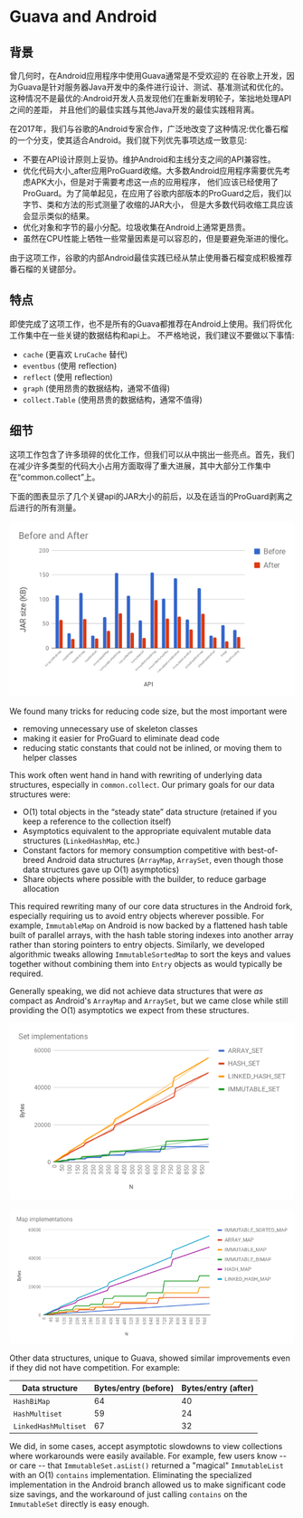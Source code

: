# Guava and Android


## 背景
曾几何时，在Android应用程序中使用Guava通常是不受欢迎的
在谷歌上开发，因为Guava是针对服务器Java开发中的条件进行设计、测试、基准测试和优化的。
这种情况不是最优的:Android开发人员发现他们在重新发明轮子，笨拙地处理API之间的差距，
并且他们的最佳实践与其他Java开发的最佳实践相背离。

在2017年，我们与谷歌的Android专家合作，广泛地改变了这种情况:优化番石榴的一个分支，使其适合Android。我们就下列优先事项达成一致意见:

*   不要在API设计原则上妥协。维护Android和主线分支之间的API兼容性。
*   优化代码大小_after应用ProGuard收缩。大多数Android应用程序需要优先考虑APK大小，但是对于需要考虑这一点的应用程序，
    他们应该已经使用了ProGuard。为了简单起见，在应用了谷歌内部版本的ProGuard之后，我们以字节、类和方法的形式测量了收缩的JAR大小，
    但是大多数代码收缩工具应该会显示类似的结果。
*   优化对象和字节的最小分配。垃圾收集在Android上通常更昂贵。
*   虽然在CPU性能上牺牲一些常量因素是可以容忍的，但是要避免渐进的慢化。

由于这项工作，谷歌的内部Android最佳实践已经从禁止使用番石榴变成积极推荐番石榴的关键部分。

## 特点

即使完成了这项工作，也不是所有的Guava都推荐在Android上使用。我们将优化工作集中在一些关键的数据结构和api上。
不严格地说，我们建议不要做以下事情:

*   `cache` (更喜欢 `LruCache` 替代)
*   `eventbus` (使用 reflection)
*   `reflect` (使用 reflection)
*   `graph` (使用昂贵的数据结构，通常不值得)
*   `collect.Table` (使用昂贵的数据结构，通常不值得)

## 细节

这项工作包含了许多琐碎的优化工作，但我们可以从中挑出一些亮点。首先，我们在减少许多类型的代码大小占用方面取得了重大进展，其中大部分工作集中在“common.collect”上。

下面的图表显示了几个关键api的JAR大小的前后，以及在适当的ProGuard剥离之后进行的所有测量。

![JAR sizes](jarsizes.png)

We found many tricks for reducing code size, but the most important were

*   removing unnecessary use of skeleton classes
*   making it easier for ProGuard to eliminate dead code
*   reducing static constants that could not be inlined, or moving them to
    helper classes

This work often went hand in hand with rewriting of underlying data structures,
especially in `common.collect`. Our primary goals for our data structures were:

*   O(1) total objects in the “steady state” data structure (retained if you
    keep a reference to the collection itself)
*   Asymptotics equivalent to the appropriate equivalent mutable data structures
    (`LinkedHashMap`, etc.)
*   Constant factors for memory consumption competitive with best-of-breed
    Android data structures (`ArrayMap`, `ArraySet`, even though those data
    structures gave up O(1) asymptotics)
*   Share objects where possible with the builder, to reduce garbage allocation

This required rewriting many of our core data structures in the Android fork,
especially requiring us to avoid entry objects wherever possible. For example,
`ImmutableMap` on Android is now backed by a flattened hash table built of
parallel arrays, with the hash table storing indexes into another array rather
than storing pointers to entry objects. Similarly, we developed algorithmic
tweaks allowing `ImmutableSortedMap` to sort the keys and values together
without combining them into `Entry` objects as would typically be required.

Generally speaking, we did not achieve data structures that were _as_ compact as
Android's `ArrayMap` and `ArraySet`, but we came close while still providing the
O(1) asymptotics we expect from these structures.

![Set memory consumption](SetMemoryConsumption.png)

![Map memory consumption](MapMemoryConsumption.png)

Other data structures, unique to Guava, showed similar improvements even if they
did not have competition. For example:

Data structure       | Bytes/entry (before) | Bytes/entry (after)
-------------------- | -------------------- | -------------------
`HashBiMap`          | 64                   | 40
`HashMultiset`       | 59                   | 24
`LinkedHashMultiset` | 67                   | 32

We did, in some cases, accept asymptotic slowdowns to view collections where
workarounds were easily available. For example, few users know -- or care --
that `ImmutableSet.asList()` returned a "magical" `ImmutableList` with an O(1)
`contains` implementation. Eliminating the specialized implementation in the
Android branch allowed us to make significant code size savings, and the
workaround of just calling `contains` on the `ImmutableSet` directly is easy
enough.
